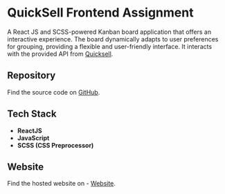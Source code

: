 # QuickSell Frontend Assignment

A React JS and SCSS-powered Kanban board application that offers an interactive experience. The board dynamically adapts to user preferences for grouping, providing a flexible and user-friendly interface. It interacts with the provided API from [Quicksell](https://api.quicksell.co/v1/internal/frontend-assignment).

## Repository

Find the source code on [GitHub](https://github.com/PulkitChikara/QuickSell_Front-end).

## Tech Stack

- **ReactJS**
- **JavaScript**
- **SCSS (CSS Preprocessor)**

## Website
Find the hosted website on - [Website](https://quicksell-frontend-56mg.onrender.com).

